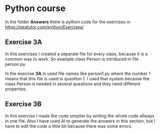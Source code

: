 # Python course

In the folder **Answers** there is python code for the exercises in https://peatutor.com/python/Exercises/

## Exercise 3A

In this exercises I created a separate file for every class, because it is a common way to work. So example class Person is intriduced in file person.py

In the exercise **3A** in used file names like person1.py where the number 1 means that this file is used in question 1. I used that system because the class Person is needed in several questions and they need different properties.

## Exercise 3B

In this exercise I made the code simplier by writing the whole code allways in one file. Also I have used AI to generate the answers in this section, but I have to edit the code a little bit because there was some errors.